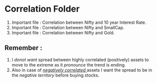 # Correlation Folder
1. Important file : Correlation between Nifty and 10 year Interest Rate.
2. Important file : Correlation between Nifty and SmallCap.
3. Important file : Correlation between Nifty and Gold.

## Remember : 
1. I *donot want* spread between highly correlated (positively) assets to move to the extreme as it *pronounce* the trend is ending.
2. Also in case of <ins> *negatively correlated* </ins> assets I want the spread to be in the *negative territory* before buying stocks.

